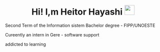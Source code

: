 <h1 align="center">Hi! I,m Heitor Hayashi <img src="https://media.tenor.com/images/30169e4a670daf12443df7d2dd140176/tenor.gif" height="32" /></h1>
<p>Second Term of the Information sistem Bachelor degree - FIPP/UNOESTE</p>
<p>Cureently an intern in Gere - software support</p>
addicted to learning
